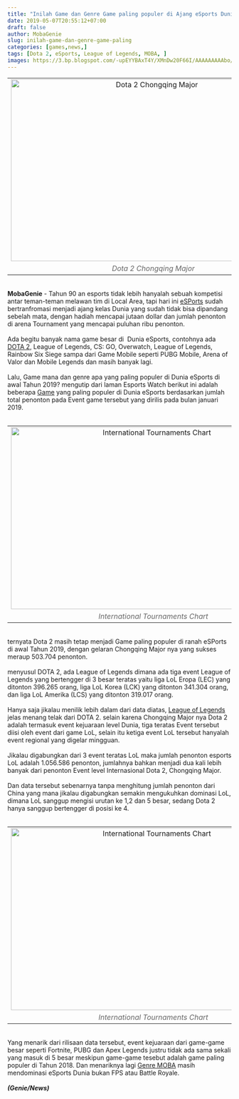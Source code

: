 ```yaml
---
title: "Inilah Game dan Genre Game paling populer di Ajang eSports Dunia awal tahun 2109"
date: 2019-05-07T20:55:12+07:00
draft: false
author: MobaGenie
slug: inilah-game-dan-genre-game-paling
categories: [games,news,]
tags: [Dota 2, eSports, League of Legends, MOBA, ]
images: https://3.bp.blogspot.com/-upEYYBAxT4Y/XMnDw20F66I/AAAAAAAAAbo/9nDT3kK1mBgMe13KaS2_oV9Q_Cd7Ktf3wCEwYBhgL/s640/mobagenie.id-Dota-2-Chongqing-Major-cover-0.jpg
---
```



<table align="center" cellpadding="0" cellspacing="0" class="tr-caption-container" style="margin-left: auto; margin-right: auto; text-align: center;"><tbody>
<tr><td style="text-align: center;"><img alt="Dota 2 Chongqing Major"    height="408" src="https://3.bp.blogspot.com/-upEYYBAxT4Y/XMnDw20F66I/AAAAAAAAAbo/9nDT3kK1mBgMe13KaS2_oV9Q_Cd7Ktf3wCEwYBhgL/s640/mobagenie.id-Dota-2-Chongqing-Major-cover-0.jpg" title="" width="640" /></td></tr>
<tr><td class="tr-caption" style="text-align: center;"><i><span style="color: #666666;">Dota 2 Chongqing Major</span></i></td></tr>
</tbody></table>
<b><br /></b>
<b>MobaGenie</b> - Tahun 90 an esports tidak lebih hanyalah sebuah kompetisi antar teman-teman melawan tim di Local Area, tapi hari ini <a href="https://mobagenie.my.id/tags/esports">eSPorts</a> sudah bertranfromasi menjadi ajang kelas Dunia yang sudah tidak bisa dipandang sebelah mata, dengan hadiah mencapai jutaan dollar dan jumlah penonton di arena Tournament yang mencapai puluhan ribu penonton.<br />
<br />
Ada begitu banyak nama game besar di&nbsp; Dunia eSports, contohnya ada <a href="https://mobagenie.my.id/team-rrq-resmi-bubarkan-divisi-dota-2/">DOTA 2</a>, League of Legends, CS: GO, Overwatch, League of Legends, Rainbow Six Siege sampa dari Game Mobile seperti PUBG Mobile, Arena of Valor dan Mobile Legends dan masih banyak lagi.<br />
<br />
Lalu, Game mana dan genre apa yang paling populer di Dunia eSports di awal Tahun 2019? mengutip dari laman Esports Watch berikut ini adalah beberapa <a href="https://mobagenie.my.id/5-game-mirip-pubg-untuk-android-bulan/">Game</a> yang paling populer di Dunia eSports berdasarkan jumlah total penonton pada Event game tersebut yang dirilis pada bulan januari 2019.<br />
<br />
<table align="center" cellpadding="0" cellspacing="0" class="tr-caption-container" style="margin-left: auto; margin-right: auto; text-align: center;"><tbody>
<tr><td style="text-align: center;"><img alt="International Tournaments Chart"    height="408" src="https://4.bp.blogspot.com/-LOXxWLgforU/XMnDwJS_GMI/AAAAAAAAAb0/HwoZciugRlAV98cR8FCrAZMnAmGCbLgjQCEwYBhgL/s640/mobagenie.id-ESC-Watch-cover-0.jpg" title="" width="640" /></td></tr>
<tr><td class="tr-caption" style="text-align: center;"><i><span style="color: #666666;">International Tournaments Chart</span></i></td></tr>
</tbody></table>
<br />
ternyata Dota 2 masih tetap menjadi Game paling populer di ranah eSPorts di awal Tahun 2019, dengan gelaran Chongqing Major nya yang sukses meraup 503.704 penonton.<br />
<br />
menyusul DOTA 2, ada League of Legends dimana ada tiga event League of Legends yang bertengger di 3 besar teratas yaitu liga LoL Eropa (LEC) yang ditonton 396.265 orang, liga LoL Korea (LCK) yang ditonton 341.304 orang, dan liga LoL Amerika (LCS) yang ditonton 319.017 orang.<br />
<br />
Hanya saja jikalau menilik lebih dalam dari data diatas, <a href="https://mobagenie.my.id/league-of-legends-resmi-hentikan/">League of Legends</a> jelas menang telak dari DOTA 2. selain karena Chongqing Major nya Dota 2 adalah termasuk event kejuaraan level Dunia, tiga teratas Event tersebut diisi oleh event dari game LoL, selain itu ketiga event LoL tersebut hanyalah event regional yang digelar mingguan.<br />
<br />
Jikalau digabungkan dari 3 event teratas LoL maka jumlah penonton esports LoL adalah 1.056.586 penonton, jumlahnya bahkan menjadi dua kali lebih banyak dari penonton Event level Internasional Dota 2, Chongqing Major.<br />
<br />
Dan data tersebut sebenarnya tanpa menghitung jumlah penonton dari China yang mana jikalau digabungkan semakin mengukuhkan dominasi LoL, dimana LoL sanggup mengisi urutan ke 1,2 dan 5 besar, sedang Dota 2 hanya sanggup bertengger di posisi ke 4.<br />
<br />
<table align="center" cellpadding="0" cellspacing="0" class="tr-caption-container" style="margin-left: auto; margin-right: auto; text-align: center;"><tbody>
<tr><td style="text-align: center;"><img alt="International Tournaments Chart"    height="408" src="https://2.bp.blogspot.com/-6WE1j0gSBWk/XMnDwVNZpmI/AAAAAAAAAbw/yy-hZraYBgAJ5gGByR7cHjEjWUKtVR2_ACEwYBhgL/s640/mobagenie.id-ESC-Watch-cover-01.jpg" title="" width="640" /></td></tr>
<tr><td class="tr-caption" style="text-align: center;"><i><span style="color: #666666;">International Tournaments Chart</span></i></td></tr>
</tbody></table>
<br />
Yang menarik dari rilisaan data tersebut, event kejuaraan dari game-game besar seperti Fortnite, PUBG dan Apex Legends justru tidak ada sama sekali yang masuk di 5 besar meskipun game-game tesebut adalah game paling populer di Tahun 2018. Dan menariknya lagi <a href="https://mobagenie.my.id/tags/moba">Genre MOBA</a> masih mendominasi eSports Dunia bukan FPS atau Battle Royale.<br />
<br />
<i><b>(Genie/News)</b></i>